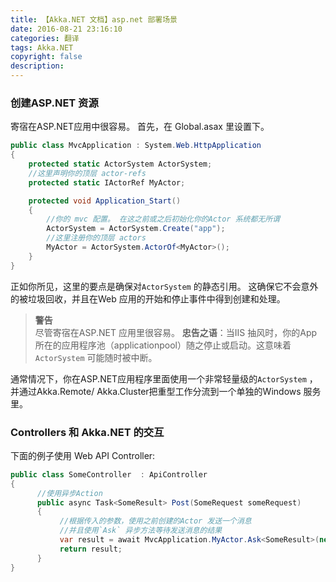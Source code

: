 ```yaml
---
title: 【Akka.NET 文档】asp.net 部署场景
date: 2016-08-21 23:16:10
categories: 翻译
tags: Akka.NET
copyright: false
description:
---
```

<!--more-->
### 创建ASP.NET 资源

寄宿在ASP.NET应用中很容易。 首先，在 Global.asax 里设置下。

```csharp
public class MvcApplication : System.Web.HttpApplication
{
    protected static ActorSystem ActorSystem;
    //这里声明你的顶层 actor-refs
    protected static IActorRef MyActor;

    protected void Application_Start()
    {
        //你的 mvc 配置。 在这之前或之后初始化你的Actor 系统都无所谓
        ActorSystem = ActorSystem.Create("app");
        //这里注册你的顶层 actors
        MyActor = ActorSystem.ActorOf<MyActor>();
    }
}
```

正如你所见，这里的要点是确保对`ActorSystem` 的静态引用。 这确保它不会意外的被垃圾回收，并且在Web 应用的开始和停止事件中得到创建和处理。

>**警告**<br>尽管寄宿在ASP.NET 应用里很容易。 **忠告之语**：当IIS 抽风时，你的App 所在的应用程序池（applicationpool）随之停止或启动。这意味着  `ActorSystem` 可能随时被中断。

通常情况下，你在ASP.NET应用程序里面使用一个非常轻量级的`ActorSystem` ，并通过Akka.Remote/ Akka.Cluster把重型工作分流到一个单独的Windows 服务里。

### Controllers 和 Akka.NET 的交互
下面的例子使用 Web API Controller:
```csharp
public class SomeController  : ApiController
{
      //使用异步Action
      public async Task<SomeResult> Post(SomeRequest someRequest)
      {
           //根据传入的参数，使用之前创建的Actor 发送一个消息
           //并且使用`Ask` 异步方法等待发送消息的结果
           var result = await MvcApplication.MyActor.Ask<SomeResult>(new SomeMessage(someRequest.SomeArg1,someRequest.SomeArg2));
           return result;
      }
}
```